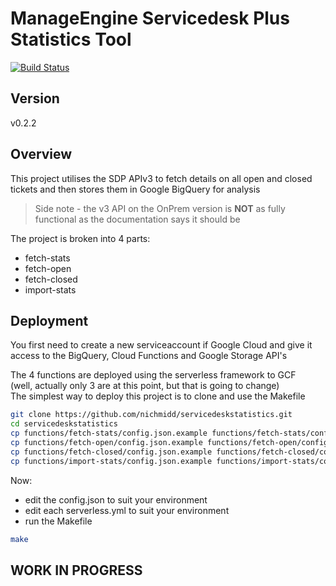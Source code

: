 # ManageEngine Servicedesk Plus Statistics Tool

[![Build Status](https://travis-ci.org/nichmidd/servicedeskstatistics.svg?branch=master)](https://travis-ci.org/nichmidd/servicedeskstatistics)

## Version

v0.2.2

## Overview

This project utilises the SDP APIv3 to fetch details on all open and closed tickets
and then stores them in Google BigQuery for analysis

> Side note - the v3 API on the OnPrem version is **NOT** as fully functional as the documentation says it should be

The project is broken into 4 parts:

- fetch-stats
- fetch-open
- fetch-closed
- import-stats

## Deployment

You first need to create a new serviceaccount if Google Cloud and give it access to
the BigQuery, Cloud Functions and Google Storage API's

The 4 functions are deployed using the serverless framework to GCF  
(well, actually only 3 are at this point, but that is going to change)  
The simplest way to deploy this project is to clone and use the Makefile

```bash
git clone https://github.com/nichmidd/servicedeskstatistics.git
cd servicedeskstatistics
cp functions/fetch-stats/config.json.example functions/fetch-stats/config.json
cp functions/fetch-open/config.json.example functions/fetch-open/config.json
cp functions/fetch-closed/config.json.example functions/fetch-closed/config.json
cp functions/import-stats/config.json.example functions/import-stats/config.json
```

Now:

- edit the config.json to suit your environment  
- edit each serverless.yml to suit your environment  
- run the Makefile

```bash
make
```

## WORK IN PROGRESS
